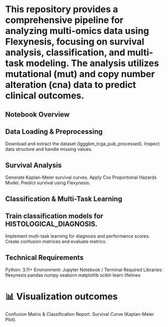 # This repository provides a comprehensive pipeline for analyzing multi-omics data using Flexynesis, focusing on survival analysis, classification, and multi-task modeling. The analysis utilizes mutational (mut) and copy number alteration (cna) data to predict clinical outcomes.

## Notebook Overview

## Data Loading & Preprocessing

Download and extract the dataset (lgggbm_tcga_pub_processed).
Inspect data structure and handle missing values.
## Survival Analysis

Generate Kaplan-Meier survival curves.
Apply Cox Proportional Hazards Model.
Predict survival using Flexynesis.
## Classification & Multi-Task Learning

## Train classification models for HISTOLOGICAL_DIAGNOSIS.
Implement multi-task learning for diagnosis and performance scores.
Create confusion matrices and evaluate metrics.
## Technical Requirements

Python: 3.11+
Environment: Jupyter Notebook / Terminal
Required Libraries:
flexynesis
pandas
numpy
seaborn
matplotlib
scikit-learn
lifelines

# 📊 Visualization outcomes

Confusion Matrix & Classification Report.
Survival Curve (Kaplan-Meier Plot).
